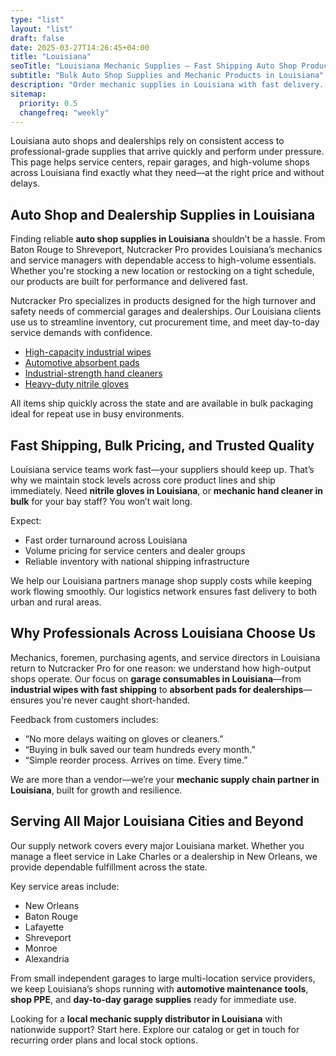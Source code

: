 ```yaml
---
type: "list"
layout: "list"
draft: false
date: 2025-03-27T14:26:45+04:00
title: "Louisiana"
seoTitle: "Louisiana Mechanic Supplies – Fast Shipping Auto Shop Products Near Me"
subtitle: "Bulk Auto Shop Supplies and Mechanic Products in Louisiana"
description: "Order mechanic supplies in Louisiana with fast delivery. Serving Baton Rouge, New Orleans, Lafayette, and all statewide locations with high-volume products for shops and dealerships."
sitemap:
  priority: 0.5
  changefreq: "weekly"
---
```


Louisiana auto shops and dealerships rely on consistent access to professional-grade supplies that arrive quickly and perform under pressure. This page helps service centers, repair garages, and high-volume shops across Louisiana find exactly what they need—at the right price and without delays.

## Auto Shop and Dealership Supplies in Louisiana

Finding reliable **auto shop supplies in Louisiana** shouldn’t be a hassle. From Baton Rouge to Shreveport, Nutcracker Pro provides Louisiana’s mechanics and service managers with dependable access to high-volume essentials. Whether you're stocking a new location or restocking on a tight schedule, our products are built for performance and delivered fast.

Nutcracker Pro specializes in products designed for the high turnover and safety needs of commercial garages and dealerships. Our Louisiana clients use us to streamline inventory, cut procurement time, and meet day-to-day service demands with confidence.

- [High-capacity industrial wipes](/industrial-wipes-roll/)
- [Automotive absorbent pads](/industrial-absorbent-pads/)
- [Industrial-strength hand cleaners](/hand-cleaner/)
- [Heavy-duty nitrile gloves](/nitrile-gloves/)

All items ship quickly across the state and are available in bulk packaging ideal for repeat use in busy environments.

## Fast Shipping, Bulk Pricing, and Trusted Quality

Louisiana service teams work fast—your suppliers should keep up. That’s why we maintain stock levels across core product lines and ship immediately. Need **nitrile gloves in Louisiana**, or **mechanic hand cleaner in bulk** for your bay staff? You won’t wait long.

Expect:

- Fast order turnaround across Louisiana
- Volume pricing for service centers and dealer groups
- Reliable inventory with national shipping infrastructure

We help our Louisiana partners manage shop supply costs while keeping work flowing smoothly. Our logistics network ensures fast delivery to both urban and rural areas.

## Why Professionals Across Louisiana Choose Us

Mechanics, foremen, purchasing agents, and service directors in Louisiana return to Nutcracker Pro for one reason: we understand how high-output shops operate. Our focus on **garage consumables in Louisiana**—from **industrial wipes with fast shipping** to **absorbent pads for dealerships**—ensures you're never caught short-handed.

Feedback from customers includes:

- “No more delays waiting on gloves or cleaners.”
- “Buying in bulk saved our team hundreds every month.”
- “Simple reorder process. Arrives on time. Every time.”

We are more than a vendor—we’re your **mechanic supply chain partner in Louisiana**, built for growth and resilience.

## Serving All Major Louisiana Cities and Beyond

Our supply network covers every major Louisiana market. Whether you manage a fleet service in Lake Charles or a dealership in New Orleans, we provide dependable fulfillment across the state.

Key service areas include:

- New Orleans
- Baton Rouge
- Lafayette
- Shreveport
- Monroe
- Alexandria

From small independent garages to large multi-location service providers, we keep Louisiana’s shops running with **automotive maintenance tools**, **shop PPE**, and **day-to-day garage supplies** ready for immediate use.

Looking for a **local mechanic supply distributor in Louisiana** with nationwide support? Start here. Explore our catalog or get in touch for recurring order plans and local stock options.